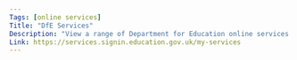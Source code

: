 ```yaml
---
Tags: [online services]
Title: "DfE Services"
Description: "View a range of Department for Education online services."
Link: https://services.signin.education.gov.uk/my-services
---
```

